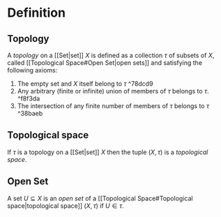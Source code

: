 # Definition
## Topology
A _topology_ on a [[Set|set]] $X$ is defined as a collection $\tau$ of subsets of $X$, called [[Topological Space#Open Set|open sets]] and satisfying the following axioms:
1. The empty set and $X$ itself belong to $\tau$ ^78dcd9
2. Any arbitrary (finite or infinite) union of members of $\tau$ belongs to $\tau$. ^f8f3da
3. The intersection of any finite number of members of $\tau$ belongs to $\tau$ ^38baeb

## Topological space
If $\tau$ is a topology on a [[Set|set]] $X$ then the tuple $(X, \tau)$ is a _topological space_. 
## Open Set
A set $U \subseteq X$ is an _open set_ of a [[Topological Space#Topological space|topological space]] $(X, \tau)$ if $U \in \tau$.




